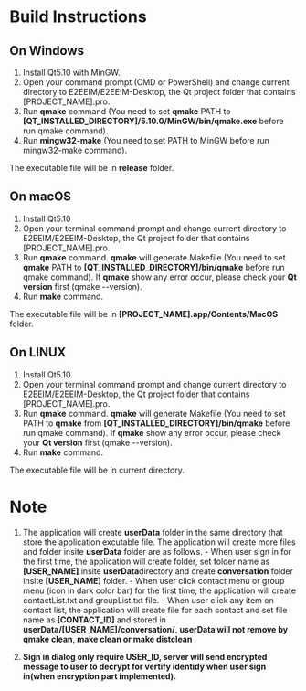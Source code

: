# Build Instructions #
 ## On Windows ##
  1. Install Qt5.10 with MinGW.
  2. Open your command prompt (CMD or PowerShell) and change current directory to E2EEIM/E2EEIM-Desktop, the Qt project folder that contains [PROJECT_NAME].pro.
  3. Run **qmake** command (You need to set **qmake** PATH to **[QT_INSTALLED_DIRECTORY]/5.10.0/MinGW/bin/qmake.exe** before run qmake command).
  4. Run **mingw32-make** (You need to set PATH to MinGW before run mingw32-make command).
  
The executable file will be in **release** folder.




## On macOS ##
  1. Install Qt5.10
  2. Open your terminal command prompt and change current directory to E2EEIM/E2EEIM-Desktop, the Qt project folder that contains [PROJECT_NAME].pro.
  3. Run **qmake** command. **qmake** will generate Makefile (You need to set **qmake** PATH to **[QT_INSTALLED_DIRECTORY]/bin/qmake** before run qmake command). If **qmake** show any error occur, please check your **Qt version** first (qmake --version).
  4. Run **make** command.
  
The executable file will be in **[PROJECT_NAME].app/Contents/MacOS** folder.




## On LINUX ##
  1. Install Qt5.10.
  2. Open your terminal command prompt and change current directory to E2EEIM/E2EEIM-Desktop, the Qt project folder that contains [PROJECT_NAME].pro.
  3. Run **qmake** command. **qmake** will generate Makefile (You need to set PATH to **qmake** from **[QT_INSTALLED_DIRECTORY]/bin/qmake** before run qmake command). If **qmake** show any error occur, please check your **Qt version**  first (qmake --version).
  4. Run **make** command.
  
The executable file will be in current directory.


# Note #
1. The application will create **userData** folder in the same directory that store the application excutable file. The application will create more files and folder insite **userData** folder are as follows.
        - When user sign in for the first time, the application will create folder, set folder name as **[USER_NAME]** insite **userData**directory and create **conversation** folder insite **[USER_NAME]** folder.
        - When user click contact menu or group menu (icon in dark color bar) for the first time, the application will create contactList.txt and groupList.txt file.
        - When user click any item on contact list, the application will create file for each contact and set file name as **[CONTACT_ID]** and stored in **userData/[USER_NAME]/conversation/**.
    **userData will not remove by qmake clean, make clean or make distclean**
    
2. **Sign in dialog only require USER_ID, server will send encrypted message to user to decrypt for vertify identidy when user sign in(when encryption part implemented).**

